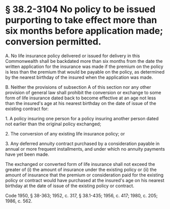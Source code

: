 # § 38.2-3104 No policy to be issued purporting to take effect more than six months before application made; conversion permitted.

<p>A. No life insurance policy delivered or issued for delivery in this Commonwealth shall be backdated more than six months from the date the written application for the insurance was made if the premium on the policy is less than the premium that would be payable on the policy, as determined by the nearest birthday of the insured when the application was made.</p><p>B. Neither the provisions of subsection A of this section nor any other provision of general law shall prohibit the conversion or exchange to some form of life insurance dated back to become effective at an age not less than the insured's age at his nearest birthday on the date of issue of the existing contract for:</p><p>1. A policy insuring one person for a policy insuring another person dated not earlier than the original policy exchanged;</p><p>2. The conversion of any existing life insurance policy; or</p><p>3. Any deferred annuity contract purchased by a consideration payable in annual or more frequent installments, and under which no annuity payments have yet been made.</p><p>The exchanged or converted form of life insurance shall not exceed the greater of (i) the amount of insurance under the existing policy or (ii) the amount of insurance that the premium or consideration paid for the existing policy or contract would have purchased at the insured's age on his nearest birthday at the date of issue of the existing policy or contract.</p><p>Code 1950, § 38-363; 1952, c. 317, § 38.1-435; 1956, c. 417; 1980, c. 205; 1986, c. 562.</p>